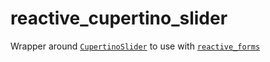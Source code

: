 # reactive_cupertino_slider

Wrapper around [`CupertinoSlider`](https://api.flutter.dev/flutter/cupertino/CupertinoSlider-class.html) to use with [`reactive_forms`](https://pub.dev/packages/reactive_forms)